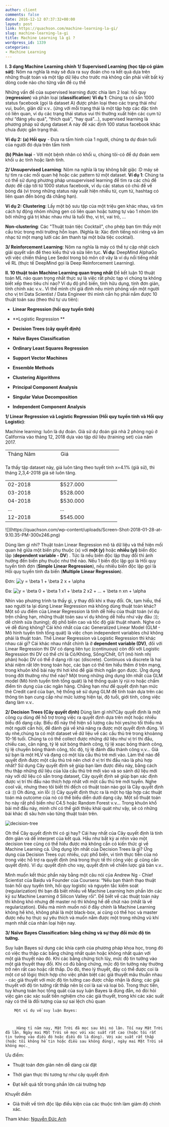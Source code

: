 ```yaml
---
author: client
comments: false
date: 2016-12-12 07:37:32+00:00
layout: post
link: https://quachson.com/machine-learning-la-gi/
slug: machine-learning-la-gi
title: Machine Learning là gì ?
wordpress_id: 1339
categories:
- Machine Learning
---
```


**I. 3 dạng Machine Learning chính**
**1/ Supervised Learning (học tập có giám sát)**: Nôm na nghĩa là máy sẽ đưa ra suy đoán cho ra kết quả dựa trên những thuật toán và một tập dữ liệu cho trước mà không cần phải viết bất kỳ dòng code nào cho từng vấn đề cụ thể

Những vấn đề của supervised learning được chia làm 2 loại: hồi quy (**regression**) và phân loại (**classification**)
**Ví dụ 1**: Chúng ta có sẵn 1000 status facebook (gọi là dataset A) được phân loại theo các trạng thái như vui, buồn, giận dữ v.v.. (ứng với mỗi trạng thái là một tập hợp các đặc tính có liên quan, ví dụ các trạng thái status vui thì thường xuất hiện các cụm từ như “đáng yêu quá", “thích quá", “hay quá"...), supervised learning là phương pháp sử dụng dataset A này để xác định 100 status facebook khác chưa được gắn trạng thái.

**Ví dụ 2:**
**(a) Hồi quy** - Đưa ra tấm hình của 1 người, chúng ta dự đoán tuổi của người đó dựa trên tấm hình

**(b) Phân loại** - Với một bệnh nhân có khối u, chúng tôi-có để dự đoán xem khối u ác tính hoặc lành tính.

**2/ Unsupervised Learning**: Nôm na nghĩa là tay không bắt giặc :D máy sẽ tự tìm ra các mối quan hệ hoặc các pattern từ một dataset.
**Ví dụ 1**: Chúng ta có thể sử dụng phương pháp unsupervised learning để tìm ra các chủ đề được đề cập tới từ 1000 status facebook, ví dụ các status có chủ đề về bóng đá (vì trong những status này xuất hiện nhiều từ, cụm từ, hashtag có liên quan đến bóng đá chẳng hạn).

**Ví dụ 2:**
**Clustering**: Lấy một bộ sưu tập của một triệu gen khác nhau, và tìm cách tự động nhóm những gen có liên quan hoặc tương tự vào 1 nhóm lớn bởi những giá trị khác nhau như là tuổi thọ, vị trí, vai trò, ...

**Non-clustering**: Các "Thuật toán tiệc Cocktail", cho phép bạn tìm thấy một cấu trúc trong môi trường hỗn loạn. (Nghĩa là: Xác định tiếng nói riêng và âm nhạc từ một mạng lưới các âm thanh tại một bữa tiệc cocktail).

**3/ Reinforcement Learning**: Nôm na nghĩa là máy có thể tự cập nhật cách giải quyết vấn đề theo kiểu thử và sửa liên tục.
**Ví dụ:** DeepMind AlphaGo với việc chiến thắng Lee Sedol trong bộ môn cờ vây là ví dụ nổi tiếng nhất về RL (thực tế DeepMind gọi là Deep Reinforcement Learning).

**II. 10 thuật toán Machine Learning quan trọng nhất**
Để kết luận 10 thuật toán ML nào quan trọng nhất thực sự là việc rất phức tạp vì chúng ta không biết xếp theo tiêu chí nào? Ví dụ độ phổ biến, tính hữu dụng, tính đơn giản, tính chính xác v.v.. Vì thế mình chỉ giả định nếu mình phỏng vấn một người cho vị trí Data Scientist / Data Engineer thì mình cần họ phải nắm được 10 thuật toán sau (theo thứ tự ưu tiên):



 	
  * **Linear Regression (hồi quy tuyến tính)**

 	
  * **Logistic Regression **

 	
  * **Decision Trees (cây quyết định)**

 	
  * **Naïve Bayes Classification**

 	
  * **Ordinary Least Squares Regression**

 	
  * **Support Vector Machines**

 	
  * **Ensemble Methods**

 	
  * **Clustering Algorithms**

 	
  * **Principal Component Analysis**

 	
  * **Singular Value Decomposition**

 	
  * **Independent Component Analysis**


**1/ Linear Regression và Logistic Regression (Hồi quy tuyến tính và Hồi quy Logistic)**:

Machine learning: luôn là dự đoán. Giả sử dự đoán giá nhà 2 phòng ngủ ở California vào tháng 12, 2018 dựa vào tập dữ liệu (training set) của năm 2017.
<table style="width: 362px; height: 31px;" >
<tbody >
<tr >

<td style="width: 160.703125px;" >Tháng Năm
</td>

<td style="width: 186.296875px;" >Giá
</td>
</tr>
<tr >

<td style="width: 160.703125px;" >1-2018
</td>

<td style="width: 186.296875px;" >$525.000
</td>
</tr>
<tr >

<td style="width: 160.703125px;" >12-2017
</td>

<td style="width: 186.296875px;" >$524.000
</td>
</tr>
<tr >

<td style="width: 160.703125px;" >11-2017
</td>

<td style="width: 186.296875px;" >$520.000
</td>
</tr>
<tr >

<td style="width: 160.703125px;" >10-2017
</td>

<td style="width: 186.296875px;" >$516.000
</td>
</tr>
<tr >

<td style="width: 160.703125px;" >09-2017
</td>

<td style="width: 186.296875px;" >$513.000
</td>
</tr>
<tr >

<td style="width: 160.703125px;" >08-2017
</td>

<td style="width: 186.296875px;" >$509.000
</td>
</tr>
<tr >

<td style="width: 160.703125px;" >....
</td>

<td style="width: 186.296875px;" >.......
</td>
</tr>
<tr >

<td style="width: 160.703125px;" >01-2017
</td>

<td style="width: 186.296875px;" >$487.000
</td>
</tr>
</tbody>
</table>
Ta thấy tập dataset này, giá luôn tăng theo tuyết tính x=4.1% (giả sử), thì tháng 2,3,4-2018 giá sẽ luôn tăng.
<table style="width: 356px;" >
<tbody >
<tr >

<td style="width: 171.96875px;" >02-2018
</td>

<td style="width: 193.03125px;" >$527.000
</td>
</tr>
<tr >

<td style="width: 171.96875px;" >03-2018
</td>

<td style="width: 193.03125px;" >$528.000
</td>
</tr>
<tr >

<td style="width: 171.96875px;" >04-2018
</td>

<td style="width: 193.03125px;" >$530.000
</td>
</tr>
<tr >

<td style="width: 171.96875px;" >...
</td>

<td style="width: 193.03125px;" >...
</td>
</tr>
<tr >

<td style="width: 171.96875px;" >12-2018
</td>

<td style="width: 193.03125px;" >$545.000
</td>
</tr>
</tbody>
</table>
![](https://quachson.com/wp-content/uploads/Screen-Shot-2018-01-28-at-9.10.35-PM-300x246.png)

Dùng làm gì nhỉ? Thuật toán Linear Regression mô tả dữ liệu và thể hiện mối quan hệ giữa một biến phụ thuộc (x) với **một (y)** hoặc **nhiều (yi)** biến độc lập (**dependent variable - DV**) . Tức là nếu biến độc lập thay đổi thì ảnh hưởng đến biến phụ thuộc như thế nào. Nếu 1 biến độc lập gọi là Hồi quy tuyến tính đơn (**Simple** **Linear Regression**), nếu nhiều biến độc lập gọi là Hồi quy tuyến tính đa biến (**Multiple** **Linear Regression**).

Đơn: ![y = \beta 1 + \beta 2 x + \alpha](http://chart.apis.google.com/chart?cht=tx&chl=y%20%3D%20%5Cbeta%201%20%2B%20%5Cbeta%202%20x%20%2B%20%5Calpha)

Đa: ![y = \beta 0 + \beta 1 x1 + \beta 2 x2 + ... + \beta n xn + \alpha](http://chart.apis.google.com/chart?cht=tx&chl=y%20%3D%20%5Cbeta%200%20%2B%20%5Cbeta%201%20x1%20%2B%20%5Cbeta%202%20x2%20%2B%20...%20%2B%20%5Cbeta%20n%20xn%20%2B%20%5Calpha)

Nhìn vào phương trình ta thấy gì, y thay đổi khi x thay đổi.
Ok, tạm hiểu, thế sao người ta lại dùng Linear Regression mà không dùng thuật toán khác? Một số ưu điểm của Linear Regression là tính dễ hiểu của thuật toán (ví dụ trên chẳng hạn, những thuật toán sau ví dụ không dễ hiểu như vậy đâu :)); dễ chỉnh sửa (tuning); độ phổ biến cao và tốc độ giải thuật nhanh. Nghe có vẻ dễ đúng không? Cái khó nhất của các Generalized Linear Model (GLM - Mô hình tuyến tính tổng quát) là việc chọn independent variables chứ không phải là thuật toán.
Thế Linear Regression và Logistic Regression thì khác nhau cái gì? Cái khác nhau nhất chính là ở **dependent variable (DV)**, đối với Linear Regression thì DV có dạng liên tục (continuous) còn đối với Logistic Regression thì DV có thể chỉ là Có/Không, Sống/Chết, 0/1 (mô hình nhị phân) hoặc DV có thể ở dạng rời rạc (discrete). Continuos và discrete là hai khái niệm rất lớn trong toán học, các bạn có thể tìm hiểu thêm ở trên mạng, trong khuôn khổ bài này thì hơi khó để giải thích ngắn gọn được.
Ứng dụng trong đời thường như thế nào? Một trong những ứng dụng lớn nhất của GLM model (Mô hình tuyến tính tổng quát) là hệ thống quản lý rủi ro hoặc chấm điểm tín dụng của các ngân hàng. Chẳng hạn như để quyết định hạn mức thẻ Credit card của bạn, hệ thống sẽ sử dụng GLM để tính toán dựa trên các thông tin bạn cung cấp như mức lương hiện tại, độ tuổi, giới tính, công việc đang làm v.v..

**2/ Decision Trees (Cây quyết định)**
Dùng làm gì nhỉ?Cây quyết định là một công cụ dùng để hỗ trợ trong việc ra quyết định dựa trên một hoặc nhiều biểu đồ dạng cây. Biểu đồ này thể hiện số lượng câu hỏi yes/no tối thiểu mà một người cần hỏi, để đánh giá về khả năng ra được một quyết định đúng.
Ví dụ nhé,chúng ta có một dataset về dữ liệu về các cầu thủ trẻ trong khoảnng 10-16 tuổi. Chúng ta có thể collect được những dữ liệu như vị trí thi đấu, chiều cao, cân nặng, tỷ lệ sút bóng thành công, tỷ lệ xoạc bóng thành công, tỷ lệ chuyền bóng thành công, tốc độ, tỷ lệ đánh đầu thành công v.v...
Giả sử bạn là một HLV và đang có một lứa cầu thủ trẻ mới vào. Làm thế nào để quyết định được một cầu thủ trẻ nên chơi ở vị trí thi đấu nào là phù hợp nhất?
Sử dụng Cây quyết định sẽ giúp bạn làm được điều này, bằng cách thu thập những dữ liệu của lứa cầu thủ trẻ mới vào và so sánh dữ liệu mới này với dữ liệu có sẵn trong dataset, Cây quyết định sẽ giúp bạn xác định được vị trí thi đấu nào thích hợp nhất với một cầu thủ trẻ mới tuyển.
Nghe cool vãi, nhưng theo tôi biết thì đếch có thuật toán nào gọi là Cây quyết định cả :)) Oh đúng, xin lỗi :)) Cây quyết định thực ra là một họ tập hợp các thuật toán mà outcome của nó có thể biểu diễn dưới dạng cây. Một số thuật toán họ này rất phổ biến như C4.5 hoặc Random Forest v.v... Trong khuôn khổ bài mở đầu này, mình chỉ có thể giới thiệu khái quát như vậy, sẽ có những bài khác đi sâu hơn vào từng thuật toán trên.



![decision-tree](https://quachson.com/wp-content/uploads/decision-tree.jpg)


Oh thế Cây quyết định thì có gì hay? Cái hay nhất của Cây quyết định là tính đơn giản và dễ interpret của kết quả. Hầu như bất kỳ ai nhìn vào một decision tree cũng có thể hiểu được mà không cần có kiến thức gì về Machine Learning cả.
Ứng dụng lớn nhất của Decision Trees là gì? Ứng dụng của Decision Trees cực nhiều, cực phổ biến, vì tính thực tiễn của nó trong việc hỗ trợ ra quyết định (mà trong thực tế thì công việc gì cũng cần quyết định). Ví dụ: quyết định cho vay, quyết định về chiến lược giá bán v.v..

Mình muốn kết thúc phần này bằng một câu nói của Andrew Ng - Chief Scientist của Baidu và Founder của Coursera: “Nếu bạn thành thạo thuật toán hồi quy tuyến tính, hồi quy logistic và nguyên tắc kiểm soát (regularization) thì bạn đã biết nhiều về Machine Learning hơn phần lớn các kỹ sư Machine Learning ở Silicon Valley rồi". Để biết về các thuật toán này thì không khó nhưng để master nó thì không hề dễ chút nào (nhất là về regularization). Điều mà mình muốn nói ở đây chính là Machine Learning không hề khó, không phải là một black-box, ai cũng có thể học và master được nếu họ thực sự yêu thích và muốn nắm được một trong những vũ khí mạnh nhất của nhân loại hiện nay.

**3/ Naïve Bayes Classification: bằng chứng và sự thay đổi mức độ tin tưởng.**

Suy luận Bayes sử dụng các khía cạnh của phương pháp khoa học, trong đó có việc thu thập các bằng chứng nhất quán hoặc không nhất quán với một giả thuyết nào đó. Khi các bằng chứng tích lũy, mức độ tin tưởng vào một giả thuyết thay đổi. Khi có đủ bằng chứng, mức độ tin tưởng này thường trở nên rất cao hoặc rất thấp. Do đó, theo lý thuyết, đây có thể được coi là một cơ sở lôgic thích hợp cho việc phân biệt các giả thuyết mâu thuẫn nhau - các giả thuyết với mức độ tin tưởng cao được chấp nhận là đúng; các giả thuyết với độ tin tưởng rất thấp nên bị coi là sai và loại bỏ. Trong thực tiễn, tuy khung toán học tổng quát của suy luận Bayes là đúng đắn, nó đòi hòi việc gán các xác suất tiền nghiệm cho các giả thuyết, trong khi các xác suất này có thể là đối tượng của sự sai lệch chủ quan



 	    Một ví dụ về suy luận Bayes:



 	    _Hàng tỉ năm nay, Mặt Trời đã mọc sau khi nó lặn. Tối nay Mặt Trời đã lặn. Ngày mai Mặt Trời sẽ mọc với xác suất rất cao (hoặc tôi rất tin tưởng vào điều đó hoặc điều đó là đúng). Với xác suất rất thấp (hoặc tôi không hề tin hoặc điều sau không đúng), ngày mai Mặt Trời sẽ không mọc._





Ưu điểm:



 	
  * Thuật toán đơn giản nên dễ dàng cài đặt

 	
  * Thời gian thực thi tương tự như cây quyết định

 	
  * Đạt kết quả tốt trong phần lớn cái trường hợp


Khuyết điểm

 	
  * Giả thiết về tính độc lập điều kiện của các thuộc tính làm giảm độ chính xác.




Tham khảo: [Nguyễn Đức Anh](https://www.facebook.com/notes/nguy%E1%BB%85n-%C4%91%E1%BB%A9c-anh/machine-learning-cho-n%C3%B4ng-d%C3%A2n-p-1-d/10154954912798072)
